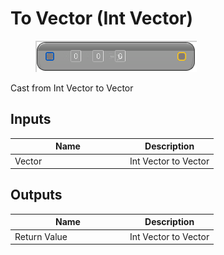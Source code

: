 # To Vector (Int Vector)

<div align="left" data-full-width="false">

<figure><img src="to_vector_-int_vector.png" alt=""><figcaption></figcaption></figure>

</div>

Cast from Int Vector to Vector

## Inputs

<table>
<thead><tr><th width="170">Name</th><th>Description</th></tr></thead>
<tbody>
<tr><td>Vector</td><td>Int Vector to Vector</td></tr>
</tbody>
</table>

## Outputs

<table>
<thead><tr><th width="170">Name</th><th>Description</th></tr></thead>
<tbody>
<tr><td>Return Value</td><td>Int Vector to Vector</td></tr>
</tbody>
</table>